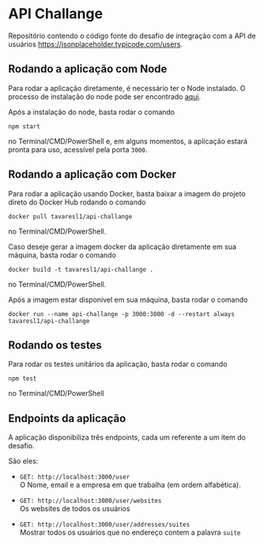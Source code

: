 # API Challange

Repositório contendo o código fonte do desafio de integração com a API de usuários https://jsonplaceholder.typicode.com/users.

## Rodando a aplicação com Node

Para rodar a aplicação diretamente, é necessário ter o Node instalado. O processo de instalação do node pode ser encontrado [aqui](https://nodejs.org/en/download/).

Após a instalação do node, basta rodar o comando

```shell
npm start
```

no Terminal/CMD/PowerShell e, em alguns momentos, a aplicação estará pronta para uso, acessível pela porta `3000`.

## Rodando a aplicação com Docker

Para rodar a aplicação usando Docker, basta baixar a imagem do projeto direto do Docker Hub rodando o comando

```shell
docker pull tavaresl1/api-challange
```

no Terminal/CMD/PowerShell.

Caso deseje gerar a imagem docker da aplicação diretamente em sua máquina, basta rodar o comando

```shell
docker build -t tavaresl1/api-challange .
```

no Terminal/CMD/PowerShell.

Após a imagem estar disponível em sua máquina, basta rodar o comando

```shell
docker run --name api-challange -p 3000:3000 -d --restart always tavaresl1/api-challange
```

## Rodando os testes

Para rodar os testes unitários da aplicação, basta rodar o comando 

```shell
npm test
```

no Terminal/CMD/PowerShell

## Endpoints da aplicação

A aplicação disponibiliza três endpoints, cada um referente a um item do desafio.

São eles:

- `GET: http://localhost:3000/user` <br>
  O Nome, email e a empresa em que trabalha (em ordem alfabética).

- `GET: http://localhost:3000/user/websites` <br>
  Os websites de todos os usuários

- `GET: http://localhost:3000/user/addresses/suites` <br>
  Mostrar todos os usuários que no endereço contem a palavra ```suite```